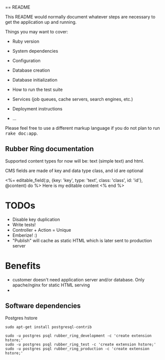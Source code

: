 == README

This README would normally document whatever steps are necessary to get the
application up and running.

Things you may want to cover:

* Ruby version

* System dependencies

* Configuration

* Database creation

* Database initialization

* How to run the test suite

* Services (job queues, cache servers, search engines, etc.)

* Deployment instructions

* ...


Please feel free to use a different markup language if you do not plan to run
<tt>rake doc:app</tt>.

## Rubber Ring documentation

Supported content types for now will be: text (simple text) and html.

CMS fields are made of key and data type
class, and id are optional

<%= editable_field(:p, {key: 'key', type: 'text', class: 'class', id: 'id'}, @content) do %>
  Here is my editable content
<% end %>


# TODOs
- Disable key duplication
- Write tests!
- Controller + Action = Unique
- Emberize! :)
- "Publish" will cache as static HTML which is later sent to production server

# Benefits
- customer doesn't need application server and/or database. Only apache/nginx for static HTML serving
- 

## Software dependencies

Postgres hstore

    sudo apt-get install postgresql-contrib

    sudo -u postgres psql rubber_ring_development -c 'create extension hstore;'
    sudo -u postgres psql rubber_ring_test -c 'create extension hstore;'
    sudo -u postgres psql rubber_ring_production -c 'create extension hstore;'
